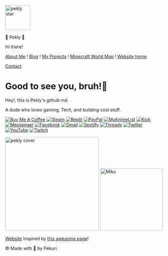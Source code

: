 <img src="https://pekly.neocities.org/profileimage.jpg" alt="pekly star" width="80"/>

🌟 Pekly 🌟

Hi there!

[About Me](https://pekly.neocities.org/about-me) ! [Blog](https://pekly.neocities.org/blog) ! [My Projects](https://pekly.neocities.org/projects) ! [Minecraft World Map](https://pekly.neocities.org/world-map) ! [Website home](https://pekly.neocities.org)

[Contact](mailto:oodhuu57@gmail.com)

Good to see you, bruh!🧱
========================

Hey!, this is Pekly's github md.

A dude who loves gaming, Tech, and building cool stuff.

[![Buy Me A Coffee](https://img.shields.io/badge/Buy%20Me%20a%20Coffee-ffdd00?&logo=buy-me-a-coffee&logoColor=black)](https://buymeacoffee.com/pekly) [![Steam](https://img.shields.io/badge/Steam-%23000000.svg?logo=steam&logoColor=white)](https://steamcommunity.com/id/peklyxd/) [![Replit](https://img.shields.io/badge/Replit-F26207?logo=replit&logoColor=fff)](https://replit.com/@pekly) [![PayPal](https://img.shields.io/badge/PayPal-003087?logo=paypal&logoColor=fff)](https://paypal.me/pekly) [![MyAnimeList](https://img.shields.io/badge/MyAnimeList-2E51A2?logo=myanimelist&logoColor=fff)](https://myanimelist.net/profile/pekly) [![Kick](https://img.shields.io/badge/Kick-53FC19?logo=kick&logoColor=000)](https://kick.com/pekly) [![Messenger](https://img.shields.io/badge/Messenger-00B2FF?logo=messenger&logoColor=white)](https://m.me/pekurii) [![Facebook](https://img.shields.io/badge/Facebook-%231877F2.svg?logo=Facebook&logoColor=white)](https://fb.me/peklyis) [![Gmail](https://img.shields.io/badge/Gmail-D14836?logo=gmail&logoColor=white)](mailto:oodhuu57@gmail.com) [![Spotify](https://img.shields.io/badge/Spotify-1ED760?logo=spotify&logoColor=white)](https://open.spotify.com/user/31znb6uthgi4lmbmrdmshhticawy) [![Threads](https://img.shields.io/badge/Threads-000000?logo=Threads&logoColor=white)](https://www.threads.net/@peklyis) [![Twitter](https://img.shields.io/badge/X-%23000000.svg?logo=X&logoColor=white)](https://x.com/pekurri) [![YouTube](https://img.shields.io/badge/YouTube-%23FF0000.svg?logo=YouTube&logoColor=white)](https://www.youtube.com/@pekurri) [![Twitch](https://img.shields.io/badge/Twitch-%239146FF.svg?logo=Twitch&logoColor=white)](https://www.twitch.tv/peklyxd)


<img src="https://pekly.neocities.org/myserver.jpg" alt="pekly cover" width="300"/>


<img src="https://0oxo0.neocities.org/mmd.gif" alt="Miku" width="200"/>

[Website](https://pekly.neocities.org) Inspired by [this awesome page](https://0oxo0.neocities.org)!

© Made with 💙 by Pekuri.
